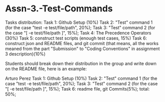 # Assn-3.-Test-Commands

Tasks distribution:
Task 1: Github Setup (10%)
Task 2: "Test" command 1 (for the case "test -e test/file/path", 20%);
Task 3: "Test" command 2 (for the case "[ -e test/file/path ]", 15%);
Task 4: The Precedence Operators (30%)
Task 5: construct test scripts (enough test cases, 15%)
Task 6: construct json and README files, and git commit (that means, all the works meaned from the part "Submission" to 
"Coding Conventions" in assignment 3 description)(10%) 

Students should break down their distribution in the group and write down on the README file, here is an example:

Arturo Perez 
Task 1: Github Setup (10%)
Task 2: "Test" command 1 (for the case "test -e test/file/path", 20%);
Task 3: "Test" command 2 (for the case "[ -e test/file/path ]", 15%);
Task 6: readme file, git Commits(5%);
total: 50%;
